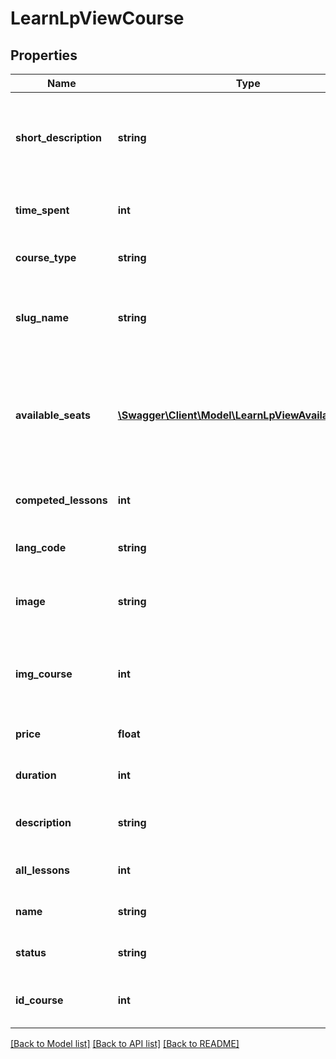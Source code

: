 # LearnLpViewCourse

## Properties
Name | Type | Description | Notes
------------ | ------------- | ------------- | -------------
**short_description** | **string** | Description of the learning plan, stripped of any HTML tags. | 
**time_spent** | **int** | Time the user spent on this course | 
**course_type** | **string** | Name of the learning plan | 
**slug_name** | **string** | The Slug name (name-with-dashes) of the course | 
**available_seats** | [**\Swagger\Client\Model\LearnLpViewAvailableSeats[]**](LearnLpViewAvailableSeats.md) | Available seats for the course, if course have session, data is splitted by session id | [optional] 
**competed_lessons** | **int** | The user&#39;s completed learning objects | 
**lang_code** | **string** | The language of the course | [optional] 
**image** | **string** | URL to access the thumbnail image of the course | 
**img_course** | **int** | Unique ID of the asset that is used for the course thumbnail | 
**price** | **float** | The price of the course | [optional] 
**duration** | **int** | Duration of the course in minutes | 
**description** | **string** | Description of the learning plan | 
**all_lessons** | **int** | All learning objects in course | 
**name** | **string** | Name of the learning plan | 
**status** | **string** | Status of the user in this course | 
**id_course** | **int** | Unique ID of the learning plan | 

[[Back to Model list]](../README.md#documentation-for-models) [[Back to API list]](../README.md#documentation-for-api-endpoints) [[Back to README]](../README.md)


